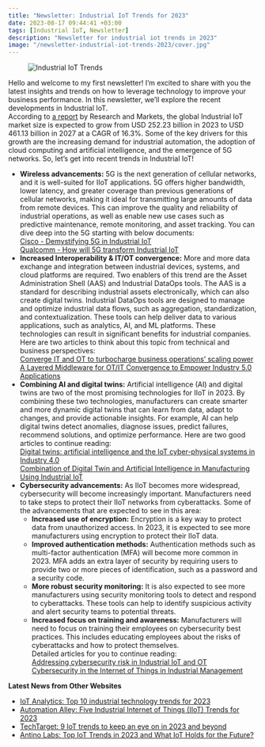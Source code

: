 ```yaml
---
title: "Newsletter: Industrial IoT Trends for 2023"
date: 2023-08-17 09:44:41 +03:00
tags: [Industrial IoT, Newsletter]
description: "Newsletter for industrial iot trends in 2023"
image: "/newsletter-industrial-iot-trends-2023/cover.jpg"
---
```


<figure>
<img src="/newsletter-industrial-iot-trends-2023/cover.jpg" alt="Industrial IoT Trends">
</figure>

Hello and welcome to my first newsletter! I’m excited to share with you the latest insights and trends on how to leverage technology to improve your business performance. In this newsletter, we’ll explore the recent developments in Industrial IoT.  
According to [a report](https://www.researchandmarkets.com/reports/5735108/iot-in-manufacturing-global-market-report#src-pos-1) by Research and Markets, the global Industrial IoT market size is expected to grow from USD 252.23 billion in 2023 to USD 461.13 billion in 2027 at a CAGR of 16.3%. Some of the key drivers for this growth are the increasing demand for industrial automation, the adoption of cloud computing and artificial intelligence, and the emergence of 5G networks. So, let’s get into recent trends in Industrial IoT!  
- **Wireless advancements:** 5G is the next generation of cellular networks, and it is well-suited for IIoT applications. 5G offers higher bandwidth, lower latency, and greater coverage than previous generations of cellular networks, making it ideal for transmitting large amounts of data from remote devices. This can improve the quality and reliability of industrial operations, as well as enable new use cases such as predictive maintenance, remote monitoring, and asset tracking. You can dive deep into the 5G starting with below documents:  
    [Cisco - Demystifying 5G in Industrial IoT](https://www.cisco.com/c/dam/en_us/solutions/iot/demystifying-5g-industrial-iot.pdf)  
    [Qualcomm - How will 5G transform Industrial IoT](https://www.qualcomm.com/content/dam/qcomm-martech/dm-assets/documents/how_will_5g_transform_industrial_iot_2.pdf)  
- **Increased Interoperability & IT/OT convergence:** More and more data exchange and integration between industrial devices, systems, and cloud platforms are required. Two enablers of this trend are the Asset Administration Shell (AAS) and Industrial DataOps tools. The AAS is a standard for describing industrial assets electronically, which can also create digital twins. Industrial DataOps tools are designed to manage and optimize industrial data flows, such as aggregation, standardization, and contextualization. These tools can help deliver data to various applications, such as analytics, AI, and ML platforms. These technologies can result in significant benefits for industrial companies. Here are two articles to think about this topic from technical and business perspectives:  
    [Converge IT and OT to turbocharge business operations’ scaling power](https://www.mckinsey.com/capabilities/operations/our-insights/converge-it-and-ot-to-turbocharge-business-operations-scaling-power)  
    [A Layered Middleware for OT/IT Convergence to Empower Industry 5.0 Applications](https://www.mdpi.com/1424-8220/22/1/190)  
- **Combining AI and digital twins:** Artificial intelligence (AI) and digital twins are two of the most promising technologies for IIoT in 2023. By combining these two technologies, manufacturers can create smarter and more dynamic digital twins that can learn from data, adapt to changes, and provide actionable insights. For example, AI can help digital twins detect anomalies, diagnose issues, predict failures, recommend solutions, and optimize performance. Here are two good articles to continue reading:  
    [Digital twins: artificial intelligence and the IoT cyber-physical systems in Industry 4.0](https://link.springer.com/article/10.1007/s41315-021-00180-5)  
    [Combination of Digital Twin and Artificial Intelligence in Manufacturing Using Industrial IoT](https://ieeexplore.ieee.org/document/9125038)  
- **Cybersecurity advancements:** As IIoT becomes more widespread, cybersecurity will become increasingly important. Manufacturers need to take steps to protect their IIoT networks from cyberattacks. Some of the advancements that are expected to see in this area:  
    - **Increased use of encryption:** Encryption is a key way to protect data from unauthorized access. In 2023, it is expected to see more manufacturers using encryption to protect their IIoT data.
    - **Improved authentication methods:** Authentication methods such as multi-factor authentication (MFA) will become more common in 2023. MFA adds an extra layer of security by requiring users to provide two or more pieces of identification, such as a password and a security code.  
    - **More robust security monitoring:** It is also expected to see more manufacturers using security monitoring tools to detect and respond to cyberattacks. These tools can help to identify suspicious activity and alert security teams to potential threats.  
    -   **Increased focus on training and awareness:** Manufacturers will need to focus on training their employees on cybersecurity best practices. This includes educating employees about the risks of cyberattacks and how to protect themselves.  
    Detailed articles for you to continue reading:  
    [Addressing cybersecurity risk in Industrial IoT and OT](https://www.microsoft.com/en-us/security/blog/2020/10/21/addressing-cybersecurity-risk-in-industrial-iot-and-ot/)  
    [Cybersecurity in the Internet of Things in Industrial Management](https://www.mdpi.com/2076-3417/12/3/1598)  
  
**Latest News from Other Websites**  
- [IoT Analytics: Top 10 industrial technology trends for 2023](https://iot-analytics.com/top-industrial-technology-trends/)
- [Automation Alley: Five Industrial Internet of Things (IIoT) Trends for 2023](https://www.automationalley.com/articles/five-industrial-internet-of-things-iiot-trends-for-2023)
- [TechTarget: 9 IoT trends to keep an eye on in 2023 and beyond](https://www.techtarget.com/iotagenda/opinion/IoT-trends-to-keep-an-eye-on)
- [Antino Labs: Top IoT Trends in 2023 and What IoT Holds for the Future?](https://www.antino.com/blog/top-9-iot-trends/)
